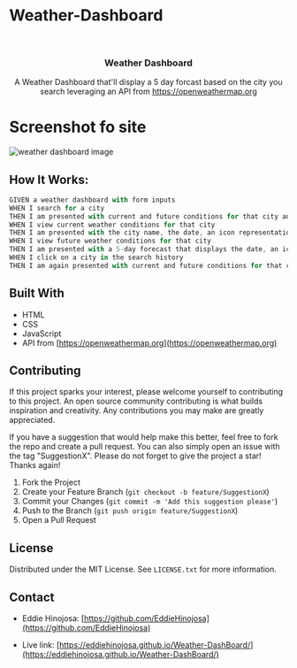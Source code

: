 # Weather-Dashboard

<!-- PROJECT title -->
<br />
<div align="center">
    <h3 align="center">Weather Dashboard</h3>
    <p align="center">
    A Weather Dashboard that'll display a 5 day forcast based on the city you search leveraging an API from <a href="https://openweathermap.org">https://openweathermap.org</a> </p>
</div>



<!-- ABOUT THE PROJECT -->

# Screenshot fo site

![weather dashboard image](https://github.com/user-attachments/assets/e671ce0d-72c4-4237-bc1f-d46d52537581)



## How It Works:


```js
GIVEN a weather dashboard with form inputs
WHEN I search for a city
THEN I am presented with current and future conditions for that city and that city is added to the search history
WHEN I view current weather conditions for that city
THEN I am presented with the city name, the date, an icon representation of weather conditions, the temperature, the humidity, and the wind speed
WHEN I view future weather conditions for that city
THEN I am presented with a 5-day forecast that displays the date, an icon representation of weather conditions, the temperature, the wind speed, and the humidity
WHEN I click on a city in the search history
THEN I am again presented with current and future conditions for that city
```




## Built With

* HTML
* CSS
* JavaScript
* API from [https://openweathermap.org](https://openweathermap.org)



<!-- CONTRIBUTING -->
## Contributing

If this project sparks your interest, please welcome yourself to contributing to this project. An open source community contributing is what builds inspiration and creativity. Any contributions you may make are greatly appreciated.

If you have a suggestion that would help make this better, feel free to fork the repo and create a pull request. You can also simply open an issue with the tag "SuggestionX".
Please do not forget to give the project a star! Thanks again!

1. Fork the Project
2. Create your Feature Branch (`git checkout -b feature/SuggestionX`)
3. Commit your Changes (`git commit -m 'Add this suggestion please'`)
4. Push to the Branch (`git push origin feature/SuggestionX`)
5. Open a Pull Request





<!-- LICENSE -->
## License

Distributed under the MIT License. See `LICENSE.txt` for more information.





<!-- CONTACT -->
## Contact

* Eddie Hinojosa: [https://github.com/EddieHinojosa](https://github.com/EddieHinojosa)

* Live link: [https://eddiehinojosa.github.io/Weather-DashBoard/](https://eddiehinojosa.github.io/Weather-DashBoard/)






